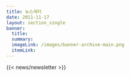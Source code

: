 ```yaml
---
title: 뉴스레터
date: 2011-11-17
layout: section_single
banner:
  title: 
  summary:
  imageLink: /images/banner-archive-main.png
  itemLink:
---
```


{{< news/newsletter >}}